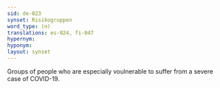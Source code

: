 ```yaml
---
sid: de-023
synset: Risikogruppen
word_type: (n)
translations: es-024, fi-047
hypernym: 
hyponym: 
layout: synset
---
```

Groups of people who are especially voulnerable to suffer from a severe case of COVID-19.